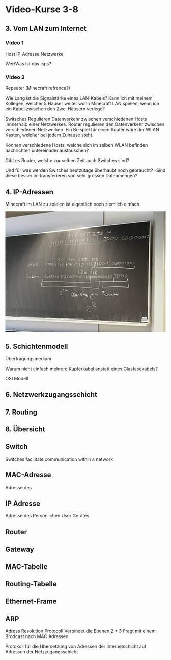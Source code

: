 # Video-Kurse 3-8 

## 3. Vom LAN zum Internet

### Video 1 

Host
IP-Adresse
Netzwerke 

Wer/Was ist das isps?

### Video 2 

Repeater (Minecraft refrence?)

Wie Lang ist die Signalstärke eines LAN-Kabels? Kann ich mit meinem Kollegen, welcher 5 Häuser weiter wohn Minecraft LAN spielen, wenn ich ein Kabel zwischen den Zwei Häusern verlege?

Switsches Regulieren Datenverkehr zwischen verschiedenen Hosts innnerhalb einer Netzwerkes. 
Router regulieren den  Datenverkehr zwischen verschiedenen Netzwerken. 
Ein Beispiel für einen Router wäre der WLAN Kasten, welcher bei jedem Zuhause steht. 

Können verschiedene Hosts, welche sich im selben WLAN befinden nachrichten untereinader austauschen?

Gibt es Router, welche zur selben Zeit auch Switches sind?

Und für was werden Switches heutzutage überhaubt noch gebraucht?
    -Sind diese besser im transferieren von sehr grossen Datenmengen? 


## 4. IP-Adressen

Minecraft im LAN zu spielen ist eigentlich  noch ziemlich einfach. 

![Image](images/IP4_Adressen_Beispiel.png)

## 5. Schichtenmodell
   
Übertragungsmedium

Warum nicht einfach mehrere Kupferkabel anstatt eines Glasfasekabels?

OSI Modell 

   
  

## 6. Netzwerkzugangsschicht

## 7. Routing

## 8. Übersicht

## Switch 
Switches facilitate communication within a network
## MAC-Adresse
Adresse des 
## IP Adresse 
Adresse des Persönlichen User Gerätes 
## Router

## Gateway

## MAC-Tabelle

## Routing-Tabelle

## Ethernet-Frame

## ARP
Adress Resolution Protocoll 
Verbindet die Ebenen 2 + 3
Fragt mit einem Brodcast nach MAC Adressen

Protokoll für die Übersetzung von Adressen der Internetschicht auf Adressen der Netzzugangsschicht 